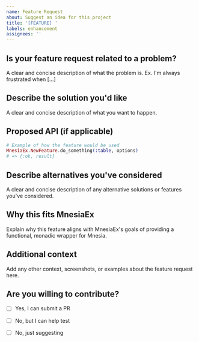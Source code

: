 ```yaml
---
name: Feature Request
about: Suggest an idea for this project
title: '[FEATURE] '
labels: enhancement
assignees: ''
---
```


## Is your feature request related to a problem?
A clear and concise description of what the problem is. Ex. I'm always frustrated when [...]

## Describe the solution you'd like
A clear and concise description of what you want to happen.

## Proposed API (if applicable)

```elixir
# Example of how the feature would be used
MnesiaEx.NewFeature.do_something(:table, options)
# => {:ok, result}
```

## Describe alternatives you've considered
A clear and concise description of any alternative solutions or features you've considered.

## Why this fits MnesiaEx
Explain why this feature aligns with MnesiaEx's goals of providing a functional, monadic wrapper for Mnesia.

## Additional context
Add any other context, screenshots, or examples about the feature request here.

## Are you willing to contribute?
- [ ] Yes, I can submit a PR
- [ ] No, but I can help test
- [ ] No, just suggesting

